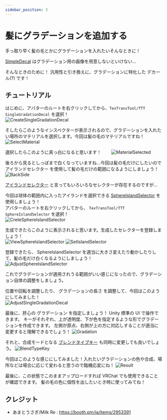 ```yaml
---
sidebar_position: 3
---
```


# 髪にグラデーションを追加する

手っ取り早く髪の毛とかにグラデーションを入れたいそんなときに！

[SimpleDecal](/docs/Reference/SimpleDecal) はグラデーション用の画像を用意しないといけない...

そんなときのために！ 汎用性と引き換えに、グラデーションに特化した デカール(?) です！

## チュートリアル

はじめに、アバターのルートを右クリックしてから、`TexTransTool/TTT SingleGradationDecal` を選択！  
![CreateSingleGradationDecal](img/sgd-CreateSingleGradationDecal.png)

そしたらこのようなインスペクターが表示されるので、グラデーションを入れたい場所のマテリアルを選択します。今回は髪の毛のマテリアルですね！  
![SelectMaterial](img/sgd-SelectMaterial.png)

選択したらこのように真っ白になると思います！　　
![MaterialSelected](img/sgd-MaterialSelected.png)

後ろから見るとしっぽまで白くなっていますね...今回は髪の毛だけにしたいので アイランドセレクター を使用して髪の毛だけの範囲になるようにしましょう！  
![BackSide](img/sgd-BackSide.png)

[アイランドセレクター](/docs/Reference/IslandSelector) と言ってもいろいろなセレクターが存在するのですが...

今回は球体の範囲内に入ったアイランドを選択できる [SphereIslandSelector](/docs/Reference/IslandSelector#boxislandselector--sphereislandselector) を使用しましょう！  
アバターのルートを右クリックしてから、 `TexTransTool/TTT SphereIslandSelector` を選択！  
![CreteSphereIslandSelector](img/sgd-CreteSphereIslandSelector.png)

生成できたらこのように表示されると思います。生成したセレクターを登録しましょう！  
![ViewSphereIslandSelector](img/sgd-ViewSphereIslandSelector.png)
![SetIslandSelector](img/sgd-SetIslandSelector.png)

登録できたら、 SphereIslandSelector を適当に大きさ変えたり動かしたりして、髪の毛だけ白くなるようにしましょう！  
![AdjustSphereIslandSelector](img/sgd-AdjustSphereIslandSelector.png)

これでグラデーションが適用されうる範囲がいい感じになったので、グラデーション自体の調整をしましょう。

位置や回転を調整したり、 グラデーションの長さ を調整して、今回はこのようにしてみました！  
![AdjustSingleGradationDecal](img/sgd-AdjustSingleGradationDecal.png)

最後に、肝心の グラデーション を指定しましょう！ Unity 標準の UI で操作できます。
キーがそれぞれ、上が透明度、下が色を指定するような形でグラデーションを作成できます。
左側が原点、右側が上の方に対応しすることが適当に変更すると理解できるでしょう！
![Gradation](img/sgd-Gradation.png)

それと、合成モードとなる [ブレンドタイプキー](/docs/Reference/Common/BlendTypeKey) も同時に変更しても良いでしょう。
![BlendTypeKey](img/sgd-BlendTypeKey.png)

今回はこのような感じにしてみました！入れたいグラデーションの色や合成、場所などは場合に応じて変わると思うので臨機応変にね！
![Result](img/sgd-Result.png)

最後に、この状態でこのままアップロードすれば VRChat でも使用できることが確認できます。 髪の毛の色に個性を出したいとき時に使ってみてね！

## クレジット

- あまとうさぎ/Milk Re : https://booth.pm/ja/items/2953391
